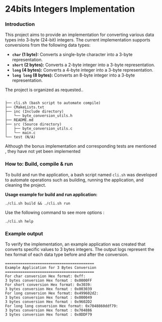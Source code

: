 # 24bits Integers Implementation

### Introduction

This project aims to provide an implementation for converting various data types into 3-byte (24-bit) integers.
The current implementation supports conversions from the following data types:

- **`char` (1 byte):** Converts a single-byte character into a 3-byte representation.
- **`short` (2 bytes):** Converts a 2-byte integer into a 3-byte representation.
- **`long` (4 bytes):** Converts a 4-byte integer into a 3-byte representation.
- **`long long` (8 bytes):** Converts an 8-byte integer into a 3-byte representation.

The project is organized as requested..

```

├── cli.sh (bash script to automate compile)
├── CMakeLists.txt
├── inc (Include directory)
│   └── byte_conversion_utils.h
├── README.md
├── src (Source directory)
│   ├── byte_conversion_utils.c
│   └── main.c
└── test (N/A)
```

Although  the bonus implementation and corresponding tests are mentioned , they have not yet been implemented

### How to: Build, compile & run

To build and run the application, a bash script named `cli.sh` was developed to automate operations such as building, running the application, and cleaning the project.

**Usage example for build and run application:**

```
./cli.sh build && ./cli.sh run
```

Use the following command to see more options :

```
./cli.sh help
```

### Example output 

To verify the implementation, an example application was created that converts specific values to 3 bytes integers. The output logs represent the hex format of each data type before and after the conversion.

```
========================================= 
Example Application for 3 Bytes Conversion 
========================================= 
For char conversion Hex format: 0xff:
3 bytes conversion Hex format : 0x0000FF
For short conversion Hex format: 0x3039:
3 bytes conversion Hex format : 0x003039
For long conversion Hex format: 0x499602d2:
3 bytes conversion Hex format : 0x000049
3 bytes conversion Hex format : 0x9602D2
For long long conversion Hex format: 0x7048860ddf79:
3 bytes conversion Hex format : 0x704886
3 bytes conversion Hex format : 0x0DDF79

```

